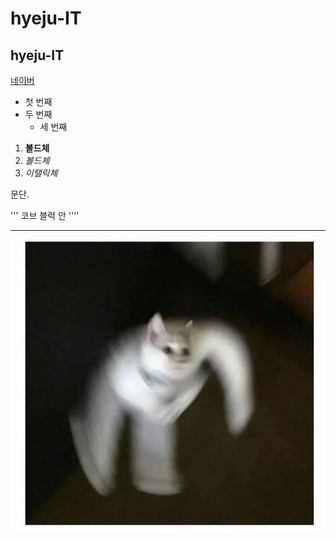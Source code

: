 # hyeju-IT
## hyeju-IT


[네이버](https://naver.com)

- 첫 번째    
 - 두 번째 
   - 세 번째
 1. **볼드체**
 2. _볼드체_
 3. *이탤릭체*

문단.


'''
코브 블럭 안
''''

* * *


<img width="" height="" src="./png/고양이.jpg"></img>

